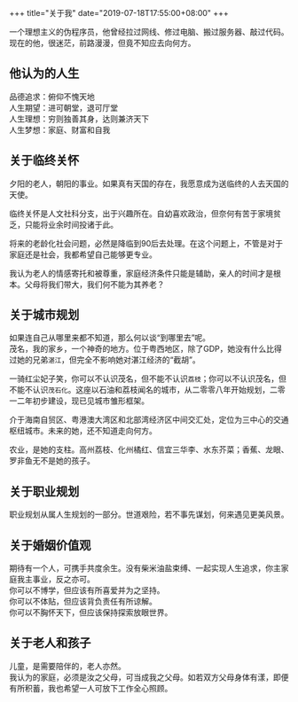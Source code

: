 +++
title="关于我"
date="2019-07-18T17:55:00+08:00"
+++

一个理想主义的伪程序员，他曾经拉过网线、修过电脑、搬过服务器、敲过代码。现在的他，很迷茫，前路漫漫，但竟不知应去向何方。


## 他认为的人生

品德追求：俯仰不愧天地  
人生期望：进可朝堂，退可厅堂  
人生理想：穷则独善其身，达则兼济天下  
人生梦想：家庭、财富和自我


## 关于临终关怀

夕阳的老人，朝阳的事业。如果真有天国的存在，我愿意成为送临终的人去天国的天使。

临终关怀是人文社科分支，出于兴趣所在。自幼喜欢政治，但奈何有苦于家境贫乏，只能将业余时间投诸于此。

将来的老龄化社会问题，必然是降临到90后去处理。在这个问题上，不管是对于家庭还是社会，我都希望自己能够更专业。

我认为老人的情感寄托和被尊重，家庭经济条件只能是辅助，亲人的时间才是根本。父母将我们带大，我们何不能为其养老？


## 关于城市规划

如果连自己从哪里来都不知道，那么何以谈“到哪里去”呢。  
茂名，我的家乡，一个神奇的地方。位于粤西地区，除了GDP，她没有什么比得过她的兄弟`湛江`，但完全不影响她对湛江经济的“截胡”。

一骑红尘妃子笑，你可以不认识茂名，但不能不认识`荔枝`；你可以不认识茂名，但不能不认识`茂石化`。这座以石油和荔枝闻名的城市，从二零零八年开始规划，二零一二年初步建设，现已见城市雏形框架。

介于海南自贸区、粤港澳大湾区和北部湾经济区中间交汇处，定位为三中心的交通枢纽城市。未来的她，还不知道走向何方。

农业，是她的支柱。高州荔枝、化州橘红、信宜三华李、水东芥菜；香蕉、龙眼、罗非鱼无不是她的孩子。


## 关于职业规划

职业规划从属人生规划的一部分。世道艰险，若不事先谋划，何来遇见更美风景。


## 关于婚姻价值观

期待有一个人，可携手共度余生。没有柴米油盐束缚、一起实现人生追求，你主家庭我主事业，反之亦可。  
你可以不博学，但应该有所喜爱并为之坚持。  
你可以不体贴，但应该背负责任有所谅解。  
你可以不胸怀天下，但应该保持探索放眼世界。


## 关于老人和孩子

儿童，是需要陪伴的，老人亦然。  
我认为的家庭，必须是汝之父母，可当成我之父母。如若双方父母身体有漾，即便有所积蓄，我也希望一人可放下工作全心照顾。
